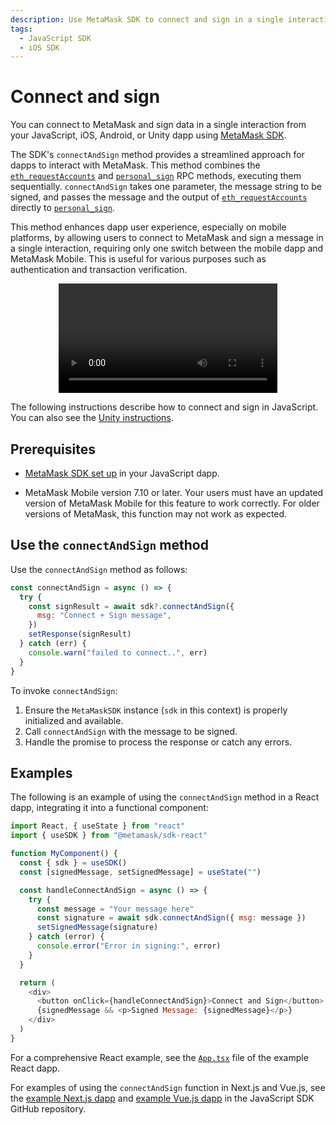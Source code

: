 ```yaml
---
description: Use MetaMask SDK to connect and sign in a single interaction.
tags:
  - JavaScript SDK
  - iOS SDK
---
```


# Connect and sign

You can connect to MetaMask and sign data in a single interaction from your JavaScript, iOS,
Android, or Unity dapp using [MetaMask SDK](../../../connect/metamask-sdk/index.md).

The SDK's `connectAndSign` method provides a streamlined approach for dapps to interact with MetaMask.
This method combines the [`eth_requestAccounts`] and [`personal_sign`] RPC methods, executing them sequentially.
`connectAndSign` takes one parameter, the message string to be signed, and passes the message and
the output of [`eth_requestAccounts`] directly to [`personal_sign`].

This method enhances dapp user experience, especially on mobile platforms, by allowing users to
connect to MetaMask and sign a message in a single interaction, requiring only one switch between
the mobile dapp and MetaMask Mobile.
This is useful for various purposes such as authentication and transaction verification.

<p align="center">
  <video width="350" controls>
    <source src="/connect-and-sign.mp4" type="video/mp4" />
  </video>
</p>

The following instructions describe how to connect and sign in JavaScript.
You can also see the [Unity instructions](../../gaming/unity/connect-and-sign.md).

## Prerequisites

- [MetaMask SDK set up](../../../connect/metamask-sdk/javascript/index.md) in your JavaScript dapp.

- MetaMask Mobile version 7.10 or later.
  Your users must have an updated version of MetaMask Mobile for this feature to work correctly.
  For older versions of MetaMask, this function may not work as expected.

## Use the `connectAndSign` method

Use the `connectAndSign` method as follows:

```javascript
const connectAndSign = async () => {
  try {
    const signResult = await sdk?.connectAndSign({
      msg: "Connect + Sign message",
    })
    setResponse(signResult)
  } catch (err) {
    console.warn("failed to connect..", err)
  }
}
```

To invoke `connectAndSign`:

1. Ensure the `MetaMaskSDK` instance (`sdk` in this context) is properly initialized and available.
2. Call `connectAndSign` with the message to be signed.
3. Handle the promise to process the response or catch any errors.

## Examples

The following is an example of using the `connectAndSign` method in a React dapp, integrating it
into a functional component:

```javascript
import React, { useState } from "react"
import { useSDK } from "@metamask/sdk-react"

function MyComponent() {
  const { sdk } = useSDK()
  const [signedMessage, setSignedMessage] = useState("")

  const handleConnectAndSign = async () => {
    try {
      const message = "Your message here"
      const signature = await sdk.connectAndSign({ msg: message })
      setSignedMessage(signature)
    } catch (error) {
      console.error("Error in signing:", error)
    }
  }

  return (
    <div>
      <button onClick={handleConnectAndSign}>Connect and Sign</button>
      {signedMessage && <p>Signed Message: {signedMessage}</p>}
    </div>
  )
}
```

For a comprehensive React example, see the
[`App.tsx`](https://github.com/MetaMask/metamask-sdk/blob/main/packages/examples/create-react-app/src/App.tsx)
file of the example React dapp.

For examples of using the `connectAndSign` function in Next.js and Vue.js, see the
[example Next.js dapp](https://github.com/MetaMask/metamask-sdk/tree/main/packages/examples/nextjs-demo)
and [example Vue.js dapp](https://github.com/MetaMask/metamask-sdk/tree/main/packages/examples/vuejs)
in the JavaScript SDK GitHub repository.

<!--links-->

[`eth_requestAccounts`]: /wallet/reference/json-rpc-methods/eth_requestAccounts
[`personal_sign`]: /wallet/reference/json-rpc-methods/personal_sign
